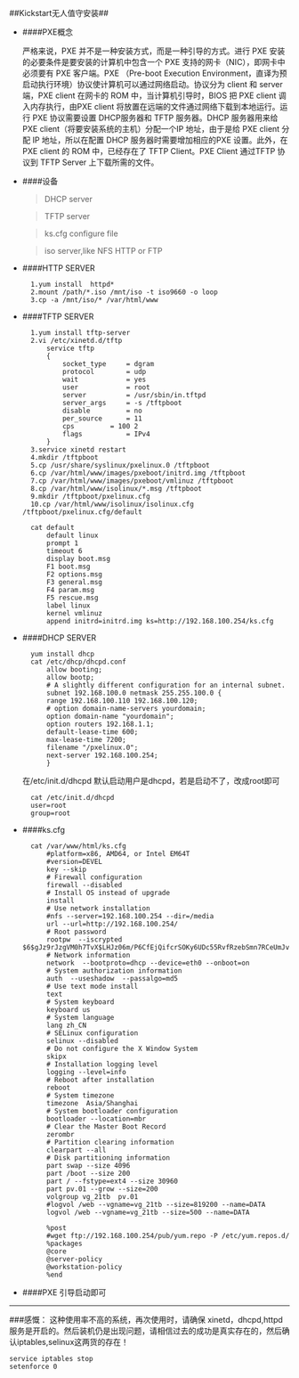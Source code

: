 ##Kickstart无人值守安装##

* ####PXE概念
	
	严格来说，PXE 并不是一种安装方式，而是一种引导的方式。进行 PXE 安装的必要条件是要安装的计算机中包含一个 PXE 支持的网卡（NIC），即网卡中必须要有 PXE 客户端。PXE （Pre-boot Execution Environment，直译为预启动执行环境）协议使计算机可以通过网络启动。协议分为 client 和 server 端，PXE client 在网卡的 ROM 中，当计算机引导时，BIOS 把 PXE client 调入内存执行，由PXE client 将放置在远端的文件通过网络下载到本地运行。运行 PXE 协议需要设置 DHCP服务器和 TFTP 服务器。DHCP 服务器用来给PXE client（将要安装系统的主机）分配一个IP 地址，由于是给 PXE client 分配 IP 地址，所以在配置 DHCP 服务器时需要增加相应的PXE 设置。此外，在 PXE client 的 ROM 中，已经存在了 TFTP Client。PXE Client 通过TFTP 协议到 TFTP Server 上下载所需的文件。

* ####设备
	>DHCP server

	>TFTP server

	>ks.cfg configure file

	>iso server,like NFS HTTP or FTP

	
* ####HTTP SERVER

	
		1.yum install  httpd*
		2.mount /path/*.iso /mnt/iso -t iso9660 -o loop
		3.cp -a /mnt/iso/* /var/html/www

	
* ####TFTP SERVER


		1.yum install tftp-server
		2.vi /etc/xinetd.d/tftp
			service tftp
			{
				socket_type		= dgram
				protocol		= udp
				wait			= yes
				user			= root
				server			= /usr/sbin/in.tftpd
				server_args		= -s /tftpboot
				disable			= no
				per_source		= 11
				cps			= 100 2
				flags			= IPv4
			}
		3.service xinetd restart
		4.mkdir /tftpboot
		5.cp /usr/share/syslinux/pxelinux.0 /tftpboot
	 	6.cp /var/html/www/images/pxeboot/initrd.img /tftpboot
		7.cp /var/html/www/images/pxeboot/vmlinuz /tftpboot
		8.cp /var/html/www/isolinux/*.msg /tftpboot
		9.mkdir /tftpboot/pxelinux.cfg
	 	10.cp /var/html/www/isolinux/isolinux.cfg /tftpboot/pxelinux.cfg/default
		
		cat default
			default linux
			prompt 1
			timeout 6
			display boot.msg
			F1 boot.msg
			F2 options.msg
			F3 general.msg
			F4 param.msg
			F5 rescue.msg
			label linux
			kernel vmlinuz
			append initrd=initrd.img ks=http://192.168.100.254/ks.cfg

	
* ####DHCP SERVER

		yum install dhcp
		cat /etc/dhcp/dhcpd.conf
		  	allow booting;
		    allow bootp;
		    # A slightly different configuration for an internal subnet.
		    subnet 192.168.100.0 netmask 255.255.100.0 {
		    range 192.168.100.110 192.168.100.120;
		    # option domain-name-servers yourdomain;
		    option domain-name "yourdomain";
		    option routers 192.168.1.1;
		    default-lease-time 600;
		    max-lease-time 7200;
		    filename "/pxelinux.0";
		    next-server 192.168.100.254;
		    }
	
	在/etc/init.d/dhcpd 默认启动用户是dhcpd，若是启动不了，改成root即可
	
		cat /etc/init.d/dhcpd
		user=root
		group=root

* ####ks.cfg
	
		cat /var/www/html/ks.cfg
			#platform=x86, AMD64, or Intel EM64T
			#version=DEVEL
			key --skip
			# Firewall configuration
			firewall --disabled
			# Install OS instead of upgrade
			install
			# Use network installation
			#nfs --server=192.168.100.254 --dir=/media
			url --url=http://192.168.100.254/
			# Root password
			rootpw  --iscrypted $6$gJz9rJzgVM0h7TvX$LHJz06m/P6CfEjQifcrSOKy6UDc55RvfRzebSmn7RCeUmJvZ4FLR.oZWsdXqkC3VPgJ9OyW2rzoEbMdyT8t/X.
			# Network information
			network  --bootproto=dhcp --device=eth0 --onboot=on
			# System authorization information
			auth  --useshadow  --passalgo=md5
			# Use text mode install
			text
			# System keyboard
			keyboard us
			# System language
			lang zh_CN
			# SELinux configuration
			selinux --disabled
			# Do not configure the X Window System
			skipx
			# Installation logging level
			logging --level=info
			# Reboot after installation
			reboot
			# System timezone
			timezone  Asia/Shanghai
			# System bootloader configuration
			bootloader --location=mbr
			# Clear the Master Boot Record
			zerombr
			# Partition clearing information
			clearpart --all  
			# Disk partitioning information
			part swap --size 4096 
			part /boot --size 200 
			part / --fstype=ext4 --size 30960
			part pv.01 --grow --size=200
			volgroup vg_21tb  pv.01
			#logvol /web --vgname=vg_21tb --size=819200 --name=DATA
			logvol /web --vgname=vg_21tb --size=500 --name=DATA
			 
			%post
			#wget ftp://192.168.100.254/pub/yum.repo -P /etc/yum.repos.d/
			%packages
			@core
			@server-policy
			@workstation-policy
			%end
	
* ####PXE 引导启动即可

***

###感慨：
这种使用率不高的系统，再次使用时，请确保 xinetd，dhcpd,httpd服务是开启的。然后装机仍是出现问题，请相信过去的成功是真实存在的，然后确认iptables,selinux这两货的存在！

	service iptables stop
	setenforce 0
	
		
	